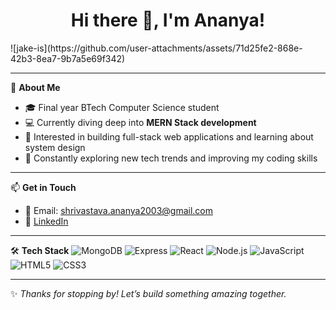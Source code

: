 <h1 align="center">Hi there 👋, I'm Ananya!</h1>
![jake-is](https://github.com/user-attachments/assets/71d25fe2-868e-42b3-8ea7-9b7a5e69f342)


---

🌟 **About Me**
- 🎓 Final year BTech Computer Science student  
- 💻 Currently diving deep into **MERN Stack development**  
- 🚀 Interested in building full-stack web applications and learning about system design  
- 🌱 Constantly exploring new tech trends and improving my coding skills

---

📫 **Get in Touch**
- 📧 Email: [shrivastava.ananya2003@gmail.com](mailto:shrivastava.ananya2003@gmail.com)  
- 💼 [LinkedIn](https://www.linkedin.com/in/ananya-shrivastava-8ba5a3225/) 



---

🛠️ **Tech Stack**
![MongoDB](https://img.shields.io/badge/MongoDB-4EA94B?style=for-the-badge&logo=mongodb&logoColor=white)
![Express](https://img.shields.io/badge/Express.js-000000?style=for-the-badge&logo=express&logoColor=white)
![React](https://img.shields.io/badge/React-20232A?style=for-the-badge&logo=react&logoColor=61DAFB)
![Node.js](https://img.shields.io/badge/Node.js-339933?style=for-the-badge&logo=nodedotjs&logoColor=white)
![JavaScript](https://img.shields.io/badge/JavaScript-F7DF1E?style=for-the-badge&logo=javascript&logoColor=black)
![HTML5](https://img.shields.io/badge/HTML5-E34F26?style=for-the-badge&logo=html5&logoColor=white)
![CSS3](https://img.shields.io/badge/CSS3-1572B6?style=for-the-badge&logo=css3&logoColor=white)

---



✨ *Thanks for stopping by! Let’s build something amazing together.*

